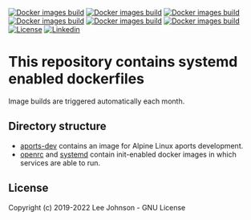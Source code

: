 [![Docker images build](https://github.com/lj020326/systemd-python-dockerfiles/actions/workflows/build-alpine.yml/badge.svg)](https://github.com/lj020326/systemd-python-dockerfiles/actions/workflows/build-alpine.yml)
[![Docker images build](https://github.com/lj020326/systemd-python-dockerfiles/actions/workflows/build-redhat.yml/badge.svg)](https://github.com/lj020326/systemd-python-dockerfiles/actions/workflows/build-redhat.yml)
[![Docker images build](https://github.com/lj020326/systemd-python-dockerfiles/actions/workflows/build-centos.yml/badge.svg)](https://github.com/lj020326/systemd-python-dockerfiles/actions/workflows/build-centos.yml)
[![Docker images build](https://github.com/lj020326/systemd-python-dockerfiles/actions/workflows/build-ubuntu.yml/badge.svg)](https://github.com/lj020326/systemd-python-dockerfiles/actions/workflows/build-ubuntu.yml)
[![Docker images build](https://github.com/lj020326/systemd-python-dockerfiles/actions/workflows/build-debian.yml/badge.svg)](https://github.com/lj020326/systemd-python-dockerfiles/actions/workflows/build-debian.yml)
[![Docker images build](https://github.com/lj020326/systemd-python-dockerfiles/actions/workflows/build-fedora.yml/badge.svg)](https://github.com/lj020326/systemd-python-dockerfiles/actions/workflows/build-fedora.yml)
[![License](https://img.shields.io/badge/license-GPLv3-brightgreen.svg?style=flat)](LICENSE)
[![Linkedin](https://img.shields.io/badge/LinkedIn-0077B5?style=for-the-badge&logo=linkedin&logoColor=white)](https://www.linkedin.com/in/leejjohnson/)

# This repository contains systemd enabled dockerfiles

Image builds are triggered automatically each month.

## Directory structure

- [aports-dev](./aports-dev) contains an image for Alpine Linux aports development.
- [openrc](./openrc) and [systemd](./systemd) contain init-enabled docker images in which services are able to run.

## License

Copyright (c) 2019-2022 Lee Johnson - GNU License
